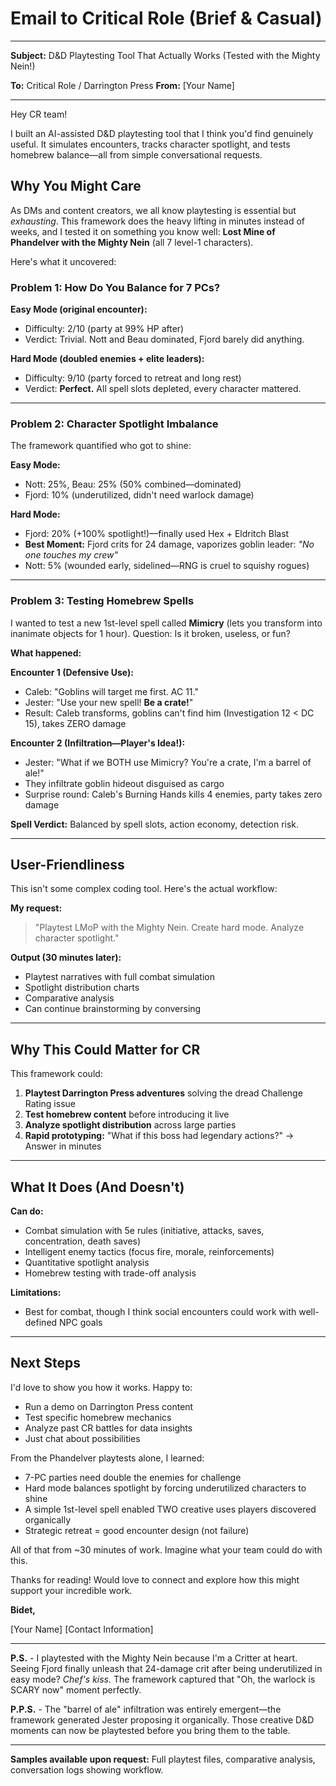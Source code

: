 # Email to Critical Role (Brief & Casual)

---

**Subject:** D&D Playtesting Tool That Actually Works (Tested with the Mighty Nein!)

**To:** Critical Role / Darrington Press
**From:** [Your Name]

---

Hey CR team!

I built an AI-assisted D&D playtesting tool that I think you'd find genuinely useful. It simulates encounters, tracks character spotlight, and tests homebrew balance—all from simple conversational requests.

## Why You Might Care

As DMs and content creators, we all know playtesting is essential but *exhausting*. This framework does the heavy lifting in minutes instead of weeks, and I tested it on something you know well: **Lost Mine of Phandelver with the Mighty Nein** (all 7 level-1 characters).

Here's what it uncovered:

### Problem 1: How Do You Balance for 7 PCs?

**Easy Mode (original encounter):**
- Difficulty: 2/10 (party at 99% HP after)
- Verdict: Trivial. Nott and Beau dominated, Fjord barely did anything.

**Hard Mode (doubled enemies + elite leaders):**
- Difficulty: 9/10 (party forced to retreat and long rest)
- Verdict: **Perfect.** All spell slots depleted, every character mattered.

---

### Problem 2: Character Spotlight Imbalance

The framework quantified who got to shine:

**Easy Mode:**
- Nott: 25%, Beau: 25% (50% combined—dominated)
- Fjord: 10% (underutilized, didn't need warlock damage)

**Hard Mode:**
- Fjord: 20% (+100% spotlight!)—finally used Hex + Eldritch Blast
- **Best Moment:** Fjord crits for 24 damage, vaporizes goblin leader: *"No one touches my crew"*
- Nott: 5% (wounded early, sidelined—RNG is cruel to squishy rogues)

---

### Problem 3: Testing Homebrew Spells

I wanted to test a new 1st-level spell called **Mimicry** (lets you transform into inanimate objects for 1 hour). Question: Is it broken, useless, or fun?

**What happened:**

**Encounter 1 (Defensive Use):**
- Caleb: "Goblins will target me first. AC 11."
- Jester: "Use your new spell! **Be a crate!**"
- Result: Caleb transforms, goblins can't find him (Investigation 12 < DC 15), takes ZERO damage

**Encounter 2 (Infiltration—Player's Idea!):**
- Jester: "What if we BOTH use Mimicry? You're a crate, I'm a barrel of ale!"
- They infiltrate goblin hideout disguised as cargo
- Surprise round: Caleb's Burning Hands kills 4 enemies, party takes zero damage

**Spell Verdict:** Balanced by spell slots, action economy, detection risk.

---

## User-Friendliness

This isn't some complex coding tool. Here's the actual workflow:

**My request:**
> "Playtest LMoP with the Mighty Nein. Create hard mode. Analyze character spotlight."

**Output (30 minutes later):**
- Playtest narratives with full combat simulation
- Spotlight distribution charts
- Comparative analysis
- Can continue brainstorming by conversing

---

## Why This Could Matter for CR

This framework could:

1. **Playtest Darrington Press adventures** solving the dread Challenge Rating issue
2. **Test homebrew content** before introducing it live
3. **Analyze spotlight distribution** across large parties
4. **Rapid prototyping:** "What if this boss had legendary actions?" → Answer in minutes

---

## What It Does (And Doesn't)

**Can do:**
- Combat simulation with 5e rules (initiative, attacks, saves, concentration, death saves)
- Intelligent enemy tactics (focus fire, morale, reinforcements)
- Quantitative spotlight analysis
- Homebrew testing with trade-off analysis

**Limitations:**
- Best for combat, though I think social encounters could work with well-defined NPC goals

---

## Next Steps

I'd love to show you how it works. Happy to:
- Run a demo on Darrington Press content
- Test specific homebrew mechanics
- Analyze past CR battles for data insights
- Just chat about possibilities

From the Phandelver playtests alone, I learned:
- 7-PC parties need double the enemies for challenge
- Hard mode balances spotlight by forcing underutilized characters to shine
- A simple 1st-level spell enabled TWO creative uses players discovered organically
- Strategic retreat = good encounter design (not failure)

All of that from ~30 minutes of work. Imagine what your team could do with this.

Thanks for reading! Would love to connect and explore how this might support your incredible work.

**Bidet,**

[Your Name]
[Contact Information]

---

**P.S.** - I playtested with the Mighty Nein because I'm a Critter at heart. Seeing Fjord finally unleash that 24-damage crit after being underutilized in easy mode? *Chef's kiss.* The framework captured that "Oh, the warlock is SCARY now" moment perfectly.

**P.P.S.** - The "barrel of ale" infiltration was entirely emergent—the framework generated Jester proposing it organically. Those creative D&D moments can now be playtested before you bring them to the table.

---

**Samples available upon request:** Full playtest files, comparative analysis, conversation logs showing workflow.